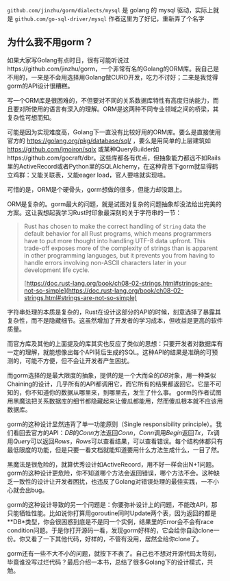 ```




```

`github.com/jinzhu/gorm/dialects/mysql` 是 golang 的 mysql 驱动，实际上就是 `github.com/go-sql-driver/mysql` 作者这里为了好记，重新弄了个名字



## 为什么我不用gorm？

如果大家写Golang有点时日，很有可能听说过https://github.com/jinzhu/gorm，一个非常有名的Golang的ORM库。我自己是不用的，一来是不会用选择用Golang做CURD开发，吃力不讨好；二来是我觉得gorm的API设计很糟糕。

写一个ORM库是很困难的，不但要对不同的关系数据库特性有高度归纳能力，而且要对所使用的语言有深入的理解。ORM是这两种不同专业领域之间的桥梁，其复杂性可想而知。

可能是因为实现难度高，Golang下一直没有比较好用的ORM库。要么是直接使用官方的 https://golang.org/pkg/database/sql/ ，要么是用简单的上层建筑如 https://github.com/jmoiron/sqlx 或某种QueryBuilder如https://github.com/gocraft/dbr。这些库都各有优点，但抽象能力都远不如Rails里的ActiveRecord或者Python里的SQLAlchemy，在这种背景下gorm就显得鹤立鸡群：又能关联表，又能eager load，官人要啥就实现啥。

可惜的是，ORM是个硬骨头，gorm想做的很多，但能力却没跟上。

ORM是复杂的。gorm最大的问题，就是试图对复杂的问题抽象却没法给出完美的方案。这让我想起我学习Rust时印象最深刻的关于字符串的一节：

> Rust has chosen to make the correct handling of `String` data the default behavior for all Rust programs, which means programmers have to put more thought into handling UTF-8 data upfront. This trade-off exposes more of the complexity of strings than is apparent in other programming languages, but it prevents you from having to handle errors involving non-ASCII characters later in your development life cycle.
>
> [https://doc.rust-lang.org/book/ch08-02-strings.html#strings-are-not-so-simple﻿](https://doc.rust-lang.org/book/ch08-02-strings.html#strings-are-not-so-simple)

字符串处理的本质是复杂的，Rust在设计这部分的API的时候，刻意选择了暴露其复杂性，而不是隐藏细节。这虽然增加了开发者的学习成本，但收益是更高的软件质量。

而官方库及其他的上面提及的库其实也反应了类似的思想：只要开发者对数据库有一定的理解，就能想像出每个API背后生成的SQL。这种API的结果是准确的可预测的，可能不方便，但不会让开发者产生困扰。

而gorm选择的是最大限度的抽象，提供的是一个大而全的*DB*对象，用一种类似Chaining的设计，几乎所有的API都调用它，而它所有的结果都返回它。它是不可知的，你不知道你的数据从哪里来，到哪里去，发生了什么事。 gorm的作者试图用黑魔法把关系数据库的细节都隐藏起来让傻瓜都能用，然而傻瓜根本就不应该用数据库。

gorm的这种设计显然违背了单一功能原则（Single responsibility principle）。我们看回去官方的API：*DB*的*Conn*方法返回*Conn*，*Conn*调用*Begin*返回*Tx*，*Tx*调用*Query*可以返回*Rows*，*Rows*可以查看结果，可以查看错误。每个结构体都只有最低限度的功能，但是只要一看文档就能知道要用什么方法生成什么，一目了然。

黑魔法是很危险的，就算优秀设计如ActiveRecord，用不好一样会出N+1问题。gorm的这种设计更危险，你不知道哪个方法会返回错误，哪个方法不会。这种缺乏一致性的设计让开发者困扰，也违反了Golang对错误处理的最佳实践，一不小心就会出bug。

gorm的这种设计导致的另一个问题是：你要弥补设计上的问题，不能改API，那只能牺牲性能。比如说你打算用goroutine同时Update两个表，因为返回的都是**DB*类型，你会很困惑到底是不是同一个实例，结果里的Error会不会有race condition问题。于是你打开源码一看，发现gorm好样的，它会给你自动clone一份。你又看了一下其他代码，好样的，不管有没用，居然全给你clone了。

gorm还有一些不大不小的问题，就按下不表了。自己也不想对开源代码太苛刻，毕竟谁没写过烂代码？最后介绍一本书，总结了很多Golang下的设计模式，共勉。